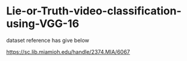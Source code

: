 # Lie-or-Truth-video-classification-using-VGG-16

dataset reference has give below

https://sc.lib.miamioh.edu/handle/2374.MIA/6067
